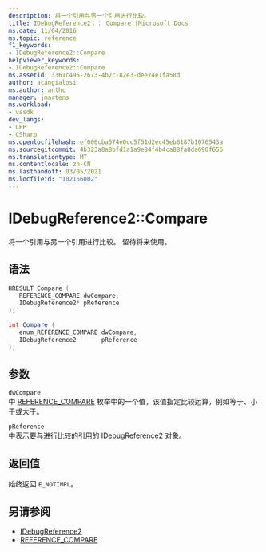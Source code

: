 ```yaml
---
description: 将一个引用与另一个引用进行比较。
title: IDebugReference2：： Compare |Microsoft Docs
ms.date: 11/04/2016
ms.topic: reference
f1_keywords:
- IDebugReference2::Compare
helpviewer_keywords:
- IDebugReference2::Compare
ms.assetid: 3361c495-2673-4b7c-82e3-dee74e1fa58d
author: acangialosi
ms.author: anthc
manager: jmartens
ms.workload:
- vssdk
dev_langs:
- CPP
- CSharp
ms.openlocfilehash: ef006cba574e0cc5f51d2ec45eb6187b1076543a
ms.sourcegitcommit: 4b323a8a8bfd1a1a9e84f4b4ca88fa8da690f656
ms.translationtype: MT
ms.contentlocale: zh-CN
ms.lasthandoff: 03/05/2021
ms.locfileid: "102166002"
---
```

# <a name="idebugreference2compare"></a>IDebugReference2::Compare
将一个引用与另一个引用进行比较。 留待将来使用。

## <a name="syntax"></a>语法

```cpp
HRESULT Compare ( 
   REFERENCE_COMPARE dwCompare,
   IDebugReference2* pReference
);
```

```csharp
int Compare ( 
   enum_REFERENCE_COMPARE dwCompare,
   IDebugReference2       pReference
);
```

## <a name="parameters"></a>参数
`dwCompare`\
中 [REFERENCE_COMPARE](../../../extensibility/debugger/reference/reference-compare.md) 枚举中的一个值，该值指定比较运算，例如等于、小于或大于。

`pReference`\
中表示要与进行比较的引用的 [IDebugReference2](../../../extensibility/debugger/reference/idebugreference2.md) 对象。

## <a name="return-value"></a>返回值
 始终返回 `E_NOTIMPL`。

## <a name="see-also"></a>另请参阅
- [IDebugReference2](../../../extensibility/debugger/reference/idebugreference2.md)
- [REFERENCE_COMPARE](../../../extensibility/debugger/reference/reference-compare.md)
